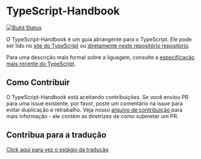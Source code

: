 # TypeScript-Handbook

[![Build Status](https://travis-ci.org/Microsoft/TypeScript-Handbook.svg)](https://travis-ci.org/Microsoft/TypeScript-Handbook)

O TypeScript-Handbook é um guia abrangente para o TypeScript.
Ele pode ser lido no [site do TypeScript](https://www.typescriptlang.org/docs/home.html) ou [diretamente neste repositório repositorio](./pages/Basic%20Types.md).

Para uma descrição mais formal sobre a liguagem, consulte a [especificação mais recente do TypeScript](https://github.com/Microsoft/TypeScript/blob/master/doc/spec.md).


## Como Contribuir

O TypeScript-Handbook está aceitando contribuições. Se você enviou PR para uma issue existente, por favor, poste um comentário na issue para evitar duplicação e retrabalho. Veja nosso [arquivo de contribuição](/CONTRIBUTING.md) para mais informação - ele contém as diretrizes de como submeter um PR.

## Contribua para a tradução

[Click aqui para vez o estágio da tradução](./list_files.md)